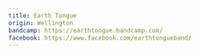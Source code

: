 ```yaml
---
title: Earth Tongue
origin: Wellington
bandcamp: https://earthtongue.bandcamp.com/
facebook: https://www.facebook.com/earthtongueband/
---
```

